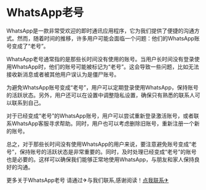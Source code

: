# WhatsApp老号

WhatsApp是一款非常受欢迎的即时通讯应用程序，它为我们提供了便捷的沟通方式。然而，随着时间的推移，许多用户可能会面临一个问题：他们的WhatsApp账号变成了“老号”。

WhatsApp老号通常指的是那些长时间没有使用的账号。当用户长时间没有登录使用WhatsApp时，他们的账号可能被标记为“老号”。这会导致一些问题，比如无法接收新消息或者被其他用户误认为是僵尸账号。

为避免WhatsApp账号变成“老号”，用户可以定期登录使用WhatsApp，保持账号的活跃状态。另外，用户还可以在设置中调整隐私设置，确保只有熟悉的联系人可以联系到自己。

对于已经变成“老号”的WhatsApp账号，用户可以尝试重新登录激活账号，或者联系WhatsApp客服寻求帮助。同时，用户也可以考虑删除旧账号，重新注册一个新的账号。

总之，对于那些长时间没有使用WhatsApp的用户来说，要注意避免账号变成“老号”，保持账号的活跃状态是非常重要的。同时，及时处理已经变成“老号”的账号也是必要的。这样可以确保我们能够正常地使用WhatsApp，与朋友和家人保持良好的沟通。

更多关于WhatsApp老号 请通过✈与我们联系,感谢阅读！[点我联系✈](https://doc.G208.com)